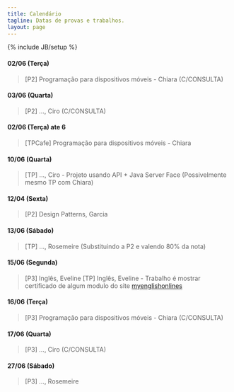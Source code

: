 ```yaml
---
title: Calendário
tagline: Datas de provas e trabalhos.
layout: page
---
```

{% include JB/setup %}

#### 02/06 (Terça)
> [P2] Programação para dispositivos móveis - Chiara (C/CONSULTA)

#### 03/06 (Quarta)
> [P2] ..., Ciro (C/CONSULTA)

#### 02/06 (Terça) ate 6
> [TPCafe] Programação para dispositivos móveis - Chiara 

#### 10/06 (Quarta)
> [TP] ..., Ciro - Projeto usando API + Java Server Face (Possivelmente mesmo TP com Chiara)

#### 12/04 (Sexta)
> [P2] Design Patterns, Garcia

#### 13/06 (Sábado)
> [TP] ..., Rosemeire (Substituindo a P2 e valendo 80% da nota)

#### 15/06 (Segunda)
> [P3] Inglês, Eveline
> [TP] Inglês, Eveline - Trabalho é mostrar certificado de algum modulo do site [myenglishonlines](http://www.myenglishonline.com.br/)

#### 16/06 (Terça)
> [P3] Programação para dispositivos móveis - Chiara (C/CONSULTA)

#### 17/06 (Quarta)
> [P3] ..., Ciro (C/CONSULTA)

#### 27/06 (Sábado)
> [P3] ..., Rosemeire
